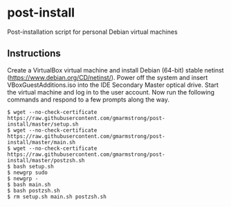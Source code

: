 # post-install
Post-installation script for personal Debian virtual machines

## Instructions
Create a VirtualBox virtual machine and install Debian (64-bit) stable netinst (https://www.debian.org/CD/netinst/). Power off the system and insert VBoxGuestAdditions.iso into the IDE Secondary Master optical drive. Start the virtual machine and log in to the user account. Now run the following commands and respond to a few prompts along the way.
```
$ wget --no-check-certificate https://raw.githubusercontent.com/gmarmstrong/post-install/master/setup.sh
$ wget --no-check-certificate https://raw.githubusercontent.com/gmarmstrong/post-install/master/main.sh
$ wget --no-check-certificate https://raw.githubusercontent.com/gmarmstrong/post-install/master/postzsh.sh
$ bash setup.sh
$ newgrp sudo
$ newgrp -
$ bash main.sh
$ bash postzsh.sh
$ rm setup.sh main.sh postzsh.sh
```
